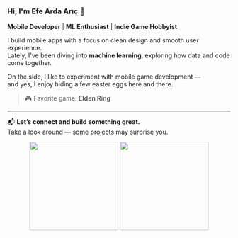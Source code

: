 ### Hi, I'm Efe Arda Arıç 👋  
**Mobile Developer** | **ML Enthusiast** | **Indie Game Hobbyist**

I build mobile apps with a focus on clean design and smooth user experience.  
Lately, I've been diving into **machine learning**, exploring how data and code come together.

On the side, I like to experiment with mobile game development —  
and yes, I enjoy hiding a few easter eggs here and there.

> 🎮 Favorite game: **Elden Ring**

---

📬 **Let’s connect and build something great.**  
Take a look around — some projects may surprise you.

<p align="center">
  <img src="https://media3.giphy.com/media/v1.Y2lkPTc5MGI3NjExY3pweGQ4enh2dHdhbGRqNm5samdoZ3B3cXc3YXoxOWU0anZ2ZnhrYSZlcD12MV9pbnRlcm5hbF9naWZfYnlfaWQmY3Q9Zw/119pLwyWg8ScTK/giphy.gif" width="200"/>
  <img src="https://media4.giphy.com/media/v1.Y2lkPTc5MGI3NjExeG9ndWNjZzhmemhsMTk2MHFyNmg4cDhmczU0OXU0djA0YmdtaXB5YiZlcD12MV9pbnRlcm5hbF9naWZfYnlfaWQmY3Q9Zw/fmkYSBlJt3XjNF6p9c/giphy.gif" width="200"/>
</p>

